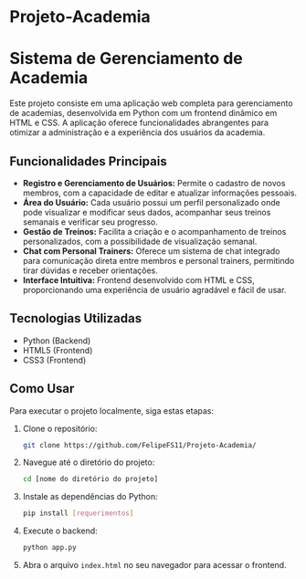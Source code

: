 ﻿# Projeto-Academia
 # Sistema de Gerenciamento de Academia

Este projeto consiste em uma aplicação web completa para gerenciamento de academias, desenvolvida em Python com um frontend dinâmico em HTML e CSS. A aplicação oferece funcionalidades abrangentes para otimizar a administração e a experiência dos usuários da academia.

## Funcionalidades Principais

* **Registro e Gerenciamento de Usuários:** Permite o cadastro de novos membros, com a capacidade de editar e atualizar informações pessoais.
* **Área do Usuário:** Cada usuário possui um perfil personalizado onde pode visualizar e modificar seus dados, acompanhar seus treinos semanais e verificar seu progresso.
* **Gestão de Treinos:** Facilita a criação e o acompanhamento de treinos personalizados, com a possibilidade de visualização semanal.
* **Chat com Personal Trainers:** Oferece um sistema de chat integrado para comunicação direta entre membros e personal trainers, permitindo tirar dúvidas e receber orientações.
* **Interface Intuitiva:** Frontend desenvolvido com HTML e CSS, proporcionando uma experiência de usuário agradável e fácil de usar.

## Tecnologias Utilizadas

* Python (Backend)
* HTML5 (Frontend)
* CSS3 (Frontend)

## Como Usar

Para executar o projeto localmente, siga estas etapas:

1.  Clone o repositório:

    ```bash
    git clone https://github.com/FelipeFS11/Projeto-Academia/
    ```

2.  Navegue até o diretório do projeto:

    ```bash
    cd [nome do diretório do projeto]
    ```

3.  Instale as dependências do Python:

    ```bash
    pip install [requerimentos]
    ```

4.  Execute o backend:

    ```bash
    python app.py
    ```

5.  Abra o arquivo `index.html` no seu navegador para acessar o frontend.


